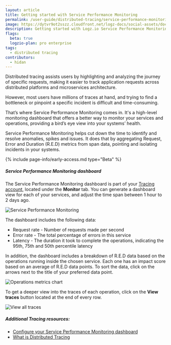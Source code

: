 ```yaml
---
layout: article
title: Getting started with Service Performance Monitoring
permalink: /user-guide/distributed-tracing/service-performance-monitoring
image: https://dytvr9ot2sszz.cloudfront.net/logz-docs/social-assets/docs-social.jpg
description: Getting started with Logz.io Service Performance Monitoring feature
flags:
  beta: true
  logzio-plan: pro enterprise
tags: 
  - distributed tracing
contributors:
  - hidan
---
```


Distributed tracing assists users by highlighting and analyzing the journey of specific requests, making it easier to track application requests across distributed platforms and microservices architecture.

However, most users have millions of traces at hand, and trying to find a bottleneck or pinpoint a specific incident is difficult and time-consuming.

That’s where Service Performance Monitoring comes in. It's a high-level monitoring dashboard that offers a better way to monitor your services and operations, providing a bird’s eye view into your systems’ health.

Service Performance Monitoring helps cut down the time to identify and resolve anomalies, spikes and issues. It does that by aggregating Request, Error and Duration (R.E.D) metrics from span data, pointing and isolating incidents in your systems.

{% include page-info/early-access.md type="Beta" %}

##### Service Performance Monitoring dashboard

The Service Performance Monitoring dashboard is part of your [Tracing account](https://app.logz.io/#/dashboard/jaeger/monitoring), located under the **Monitor** tab. You can generate a dashboard view for each of your services, and adjust the time span between 1 hour to 2 days ago.

![Service Performance Monitoring](https://dytvr9ot2sszz.cloudfront.net/logz-docs/distributed-tracing/spm-main-dashboard.png)

The dashboard includes the following data:

* Request rate - Number of requests made per second
* Error rate - The total percentage of errors in this service
* Latency - The duration it took to complete the operations, indicating the 95th, 75th and 50th percentile latency

In addition, the dashboard includes a breakdown of R.E.D data based on the operations running inside the chosen service. Each one has an impact score based on an average of R.E.D data points. To sort the data, click on the arrows next to the title of your preferred data point.

![Operations metrics chart](https://dytvr9ot2sszz.cloudfront.net/logz-docs/distributed-tracing/spm-chart-sort.png)

To get a deeper view into the traces of each operation, click on the **View traces** button located at the end of every row.

![View all traces](https://dytvr9ot2sszz.cloudfront.net/logz-docs/distributed-tracing/spm-view-traces-button.png)

##### Additional Tracing resources: 

* [Configure your Service Performance Monitoring dashboard](https://docs.logz.io/user-guide/distributed-tracing/service-performance-monitoring-setup)
* [What is Distributed Tracing](https://docs.logz.io/user-guide/distributed-tracing/what-is-tracing)
